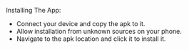 Installing The App:
- Connect your device and copy the apk to it.
- Allow installation from unknown sources on your phone.
- Navigate to the apk location and click it to install it. 